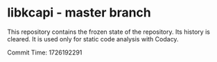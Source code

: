 # libkcapi - master branch

This repository contains the frozen state of the repository.
Its history is cleared. It is used only for static code
analysis with Codacy.

Commit Time: 1726192291